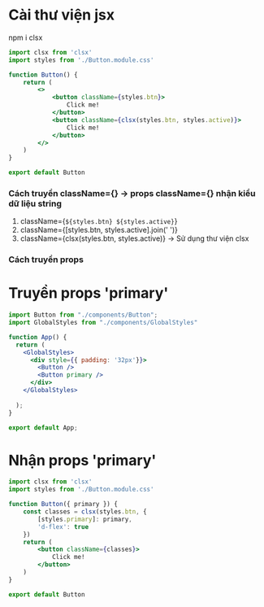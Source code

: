 # Cài thư viện jsx
npm i clsx

```jsx
import clsx from 'clsx'
import styles from './Button.module.css'

function Button() {
    return (
        <>
            <button className={styles.btn}>
                Click me!
            </button>
            <button className={clsx(styles.btn, styles.active)}>
                Click me!
            </button>
        </>
    )
}

export default Button
```

### Cách truyền className={} -> props className={} nhận kiểu dữ liệu string
1. className={`${styles.btn} ${styles.active}`}
2. className={[styles.btn, styles.active].join(' ')}
3. className={clsx(styles.btn, styles.active)} -> Sử dụng thư viện clsx

### Cách truyền props
# Truyền props 'primary'
```jsx
import Button from "./components/Button";
import GlobalStyles from "./components/GlobalStyles"

function App() {
  return (
    <GlobalStyles>
      <div style={{ padding: '32px'}}>
        <Button />
        <Button primary /> 
      </div>
    </GlobalStyles>
    
  );
}

export default App;

```

# Nhận props 'primary'

```jsx
import clsx from 'clsx'
import styles from './Button.module.css'

function Button({ primary }) {
    const classes = clsx(styles.btn, {
        [styles.primary]: primary,
        'd-flex': true
    })
    return (
        <button className={classes}>
            Click me!
        </button>
    )
}

export default Button
```

